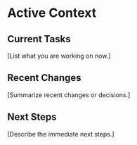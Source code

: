 # Active Context

## Current Tasks
[List what you are working on now.]

## Recent Changes
[Summarize recent changes or decisions.]

## Next Steps
[Describe the immediate next steps.] 